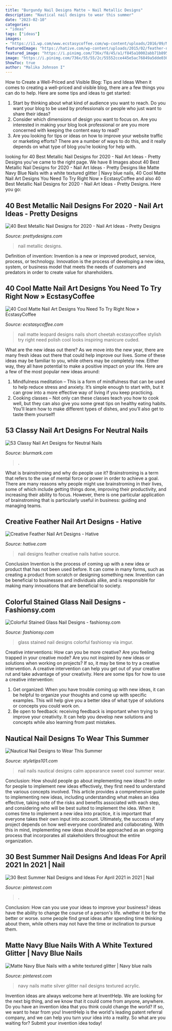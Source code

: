 ```yaml
---
title: "Burgundy Nail Designs Matte ~ Nail Metallic Designs"
description: "Nautical nail designs to wear this summer"
date: "2023-02-10"
categories:
- "ideas"
tags: ["ideas"]
images:
- "https://i1.wp.com/www.ecstasycoffee.com/wp-content/uploads/2016/09/Matte-Nail-Art-Ideas-@EcstasyCoffee-34.jpg?resize=600%2C600"
featuredImage: "https://hative.com/wp-content/uploads/2015/02/feather-nails/2-feather-nail-art.jpg"
featured_image: "https://i.pinimg.com/736x/f8/45/a1/f845a10002abb71b89579efa4b792f8b.jpg"
image: "https://i.pinimg.com/736x/55/55/2c/55552cce445e5ac76849a5dde0301898.jpg"
ShowToc: true
author: "Malika Johnson I"
---
```



How to Create a Well-Priced and Visible Blog: Tips and Ideas
When it comes to creating a well-priced and visible blog, there are a few things you can do to help. Here are some tips and ideas to get started: 
1. Start by thinking about what kind of audience you want to reach. Do you want your blog to be used by professionals or people who just want to share their ideas? 
2. Consider which dimensions of design you want to focus on. Are you interested in making your blog look professional or are you more concerned with keeping the content easy to read? 
3. Are you looking for tips or ideas on how to improve your website traffic or marketing efforts? There are a number of ways to do this, and it really depends on what type of blog you’re looking for help with. 

	

		
looking for 40 Best Metallic Nail Designs for 2020 - Nail Art Ideas - Pretty Designs you've came to the right page. We have 8 Images about 40 Best Metallic Nail Designs for 2020 - Nail Art Ideas - Pretty Designs like Matte Navy Blue Nails with a white textured glitter | Navy blue nails, 40 Cool Matte Nail Art Designs You Need To Try Right Now » EcstasyCoffee and also 40 Best Metallic Nail Designs for 2020 - Nail Art Ideas - Pretty Designs. Here you go:
		
    
## 40 Best Metallic Nail Designs For 2020 - Nail Art Ideas - Pretty Designs

<img loading=lazy src="http://www.prettydesigns.com/wp-content/uploads/2017/12/40-best-metallic-nail-designs-for-2018-nail-art-ideas-10.jpg" onerror="this.onerror=null;this.src='https://tse2.mm.bing.net/th?id=OIP.xUdtAY2M3iM1bZnlH3FkvwHaHa&amp;pid=15.1';" alt="40 Best Metallic Nail Designs for 2020 - Nail Art Ideas - Pretty Designs">

_Source: prettydesigns.com_

>nail metallic designs. 

	

Definition of invention:
Invention is a new or improved product, service, process, or technology. Innovation is the process of developing a new idea, system, or business model that meets the needs of customers and predators in order to create value for shareholders.

    
## 40 Cool Matte Nail Art Designs You Need To Try Right Now » EcstasyCoffee

<img loading=lazy src="https://i1.wp.com/www.ecstasycoffee.com/wp-content/uploads/2016/09/Matte-Nail-Art-Ideas-@EcstasyCoffee-34.jpg?resize=600%2C600" onerror="this.onerror=null;this.src='https://tse2.mm.bing.net/th?id=OIP.jrKNlgerHDWE3NUsEwGOdAHaHa&amp;pid=15.1';" alt="40 Cool Matte Nail Art Designs You Need To Try Right Now » EcstasyCoffee">

_Source: ecstasycoffee.com_

>nail matte leopard designs nails short cheetah ecstasycoffee stylish try right need polish cool looks inspiring manicure cuded. 

	

What are the new ideas out there?
As we move into the new year, there are many fresh ideas out there that could help improve our lives. Some of these ideas may be familiar to you, while others may be completely new. Either way, they all have potential to make a positive impact on your life. Here are a few of the most popular new ideas around: 
1. Mindfulness meditation – This is a form of mindfulness that can be used to help reduce stress and anxiety. It’s simple enough to start with, but it can grow into a more effective way of living if you keep practicing. 
2. Cooking classes – Not only can these classes teach you how to cook well, but they can also give you some great tips on healthy eating habits. You’ll learn how to make different types of dishes, and you’ll also get to taste them yourself!

    
## 53 Classy Nail Art Designs For Neutral Nails

<img loading=lazy src="https://www.blurmark.com/wp-content/uploads/2017/04/Pink-Neutral-Nails.jpg" onerror="this.onerror=null;this.src='https://tse1.mm.bing.net/th?id=OIP.rOus8KUGhn0dmDKmpRYimAHaHa&amp;pid=15.1';" alt="53 Classy Nail Art Designs for Neutral Nails">

_Source: blurmark.com_

>. 

	

What is brainstroming and why do people use it?
Brainstroming is a term that refers to the use of mental force or power in order to achieve a goal. There are many reasons why people might use brainstroming in their lives, some of which include getting things done, improving their productivity, and increasing their ability to focus. However, there is one particular application of brainstroming that is particularly useful in business: guiding and managing teams.

    
## Creative Feather Nail Art Designs - Hative

<img loading=lazy src="https://hative.com/wp-content/uploads/2015/02/feather-nails/2-feather-nail-art.jpg" onerror="this.onerror=null;this.src='https://tse3.mm.bing.net/th?id=OIP.Fm6mDq9YpW7xufBEvLP1yAHaHa&amp;pid=15.1';" alt="Creative Feather Nail Art Designs - Hative">

_Source: hative.com_

>nail designs feather creative nails hative source. 

	

Conclusion
Invention is the process of coming up with a new idea or product that has not been used before. It can come in many forms, such as creating a product from scratch or designing something new. Invention can be beneficial to businesses and individuals alike, and is responsible for making many innovations that are beneficial to society.

    
## Colorful Stained Glass Nail Designs - Fashionsy.com

<img loading=lazy src="http://fashionsy.com/wp-content/uploads/2015/01/tkamTPl.jpg" onerror="this.onerror=null;this.src='https://tse3.mm.bing.net/th?id=OIP.dLC7zVRV_jmRdajttsP8RgHaJ4&amp;pid=15.1';" alt="Colorful Stained Glass Nail Designs - fashionsy.com">

_Source: fashionsy.com_

>glass stained nail designs colorful fashionsy via imgur. 

	

Creative interventions: How can you be more creative?
Are you feeling trapped in your creative mode? Are you not inspired by new ideas or solutions when working on projects? If so, it may be time to try a creative intervention. A creative intervention can help you get out of your creative rut and take advantage of your creativity. Here are some tips for how to use a creative intervention: 
1. Get organized: When you have trouble coming up with new ideas, it can be helpful to organize your thoughts and come up with specific examples. This will help give you a better idea of what type of solutions or concepts you could work on. 
2. Be open to feedback: receiving feedback is important when trying to improve your creativity. It can help you develop new solutions and concepts while also learning from past mistakes. 

    
## Nautical Nail Designs To Wear This Summer

<img loading=lazy src="https://styletips101.com/wp-content/uploads/2017/06/nautical-nail-design-25.jpg" onerror="this.onerror=null;this.src='https://tse1.mm.bing.net/th?id=OIP.5nK4TprGpN-dXibv3TJomwHaHa&amp;pid=15.1';" alt="Nautical Nail Designs to Wear This Summer">

_Source: styletips101.com_

>nail nails nautical designs calm appearance sweet cool summer wear. 

	

Conclusion: How should people go about implementing new ideas?
In order for people to implement new ideas effectively, they first need to understand the various concepts involved. This article provides a comprehensive guide to implementing new ideas, including understanding what makes an idea effective, taking note of the risks and benefits associated with each step, and considering who will be best suited to implement the idea.
When it comes time to implement a new idea into practice, it is important that everyone takes their own input into account. Ultimately, the success of any project depends on how well everyone coordinated and collaborating. With this in mind, implementing new ideas should be approached as an ongoing process that incorporates all stakeholders throughout the entire organization.

    
## 30 Best Summer Nail Designs And Ideas For April 2021 In 2021 | Nail

<img loading=lazy src="https://i.pinimg.com/736x/f8/45/a1/f845a10002abb71b89579efa4b792f8b.jpg" onerror="this.onerror=null;this.src='https://tse2.mm.bing.net/th?id=OIP.9rY-hNxfMU99TIFLWKrBZAHaLG&amp;pid=15.1';" alt="30 Best Summer Nail Designs and Ideas For April 2021 in 2021 | Nail">

_Source: pinterest.com_

>. 

	

Conclusion: How can you use your ideas to improve your business?
ideas have the ability to change the course of a person's life. whether it be for the better or worse. some people find great ideas after spending time thinking about them, while others may not have the time or inclination to pursue them.

    
## Matte Navy Blue Nails With A White Textured Glitter | Navy Blue Nails

<img loading=lazy src="https://i.pinimg.com/736x/55/55/2c/55552cce445e5ac76849a5dde0301898.jpg" onerror="this.onerror=null;this.src='https://tse1.mm.bing.net/th?id=OIP.i7ka4DPEccH1JiwOmARB7wHaJ3&amp;pid=15.1';" alt="Matte Navy Blue Nails with a white textured glitter | Navy blue nails">

_Source: pinterest.com_

>navy nails matte silver glitter nail designs textured acrylic. 

	

Invention ideas are always welcome here at InventHelp. We are looking for the next big thing, and we know that it could come from anyone, anywhere. Do you have an invention idea that you think could change the world? If so, we want to hear from you! InventHelp is the world's leading patent referral company, and we can help you turn your idea into a reality. So what are you waiting for? Submit your invention idea today!

